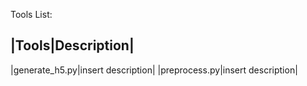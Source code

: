 Tools List:


|Tools|Description|
-------------------
|generate_h5.py|insert description|
|preprocess.py|insert description|
